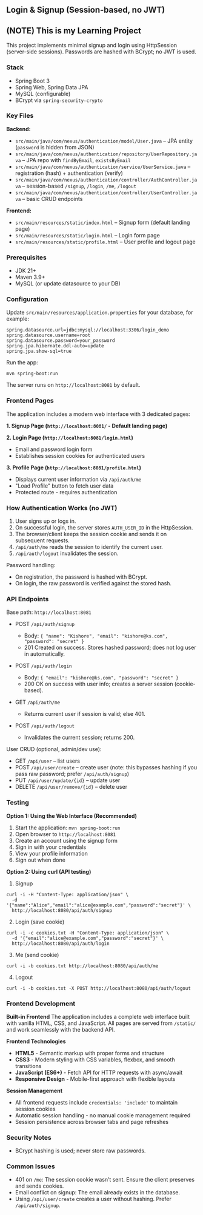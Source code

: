 ## Login & Signup (Session-based, no JWT)
## **(NOTE) This is my Learning Project**
This project implements minimal signup and login using HttpSession (server-side sessions). Passwords are hashed with BCrypt; no JWT is used.

### Stack
- Spring Boot 3
- Spring Web, Spring Data JPA
- MySQL (configurable)
- BCrypt via `spring-security-crypto`

### Key Files

**Backend:**
- `src/main/java/com/nexus/authentication/model/User.java` – JPA entity (`password` is hidden from JSON)
- `src/main/java/com/nexus/authentication/repository/UserRepository.java` – JPA repo with `findByEmail`, `existsByEmail`
- `src/main/java/com/nexus/authentication/service/UserService.java` – registration (hash) + authentication (verify)
- `src/main/java/com/nexus/authentication/controller/AuthController.java` – session-based `/signup`, `/login`, `/me`, `/logout`
- `src/main/java/com/nexus/authentication/controller/UserController.java` – basic CRUD endpoints

**Frontend:**
- `src/main/resources/static/index.html` – Signup form (default landing page)
- `src/main/resources/static/login.html` – Login form page
- `src/main/resources/static/profile.html` – User profile and logout page

### Prerequisites
- JDK 21+
- Maven 3.9+
- MySQL (or update datasource to your DB)

### Configuration
Update `src/main/resources/application.properties` for your database, for example:

```
spring.datasource.url=jdbc:mysql://localhost:3306/login_demo
spring.datasource.username=root
spring.datasource.password=your_password
spring.jpa.hibernate.ddl-auto=update
spring.jpa.show-sql=true
```

Run the app:

```
mvn spring-boot:run
```

The server runs on `http://localhost:8081` by default.

### Frontend Pages

The application includes a modern web interface with 3 dedicated pages:

**1. Signup Page (`http://localhost:8081/` - Default landing page)**

**2. Login Page (`http://localhost:8081/login.html`)**
- Email and password login form
- Establishes session cookies for authenticated users

**3. Profile Page (`http://localhost:8081/profile.html`)**
- Displays current user information via `/api/auth/me`
- "Load Profile" button to fetch user data
- Protected route - requires authentication


### How Authentication Works (no JWT)
1. User signs up or logs in.
2. On successful login, the server stores `AUTH_USER_ID` in the HttpSession.
3. The browser/client keeps the session cookie and sends it on subsequent requests.
4. `/api/auth/me` reads the session to identify the current user.
5. `/api/auth/logout` invalidates the session.

Password handling:
- On registration, the password is hashed with BCrypt.
- On login, the raw password is verified against the stored hash.

### API Endpoints

Base path: `http://localhost:8081`

- POST `/api/auth/signup`
  - Body: `{ "name": "Kishore", "email": "kishore@ks.com", "password": "secret" }`
  - 201 Created on success. Stores hashed password; does not log user in automatically.

- POST `/api/auth/login`
  - Body: `{ "email": "kishore@ks.com", "password": "secret" }`
  - 200 OK on success with user info; creates a server session (cookie-based).

- GET `/api/auth/me`
  - Returns current user if session is valid; else 401.

- POST `/api/auth/logout`
  - Invalidates the current session; returns 200.

User CRUD (optional, admin/dev use):
- GET `/api/user` – list users
- POST `/api/user/create` – create user (note: this bypasses hashing if you pass raw password; prefer `/api/auth/signup`)
- PUT `/api/user/update/{id}` – update user
- DELETE `/api/user/remove/{id}` – delete user

### Testing

**Option 1: Using the Web Interface (Recommended)**
1. Start the application: `mvn spring-boot:run`
2. Open browser to `http://localhost:8081`
3. Create an account using the signup form
4. Sign in with your credentials  
5. View your profile information
6. Sign out when done

**Option 2: Using curl (API testing)**

1) Signup
```
curl -i -H "Content-Type: application/json" \
  -d '{"name":"Alice","email":"alice@example.com","password":"secret"}' \
  http://localhost:8080/api/auth/signup
```

2) Login (save cookie)
```
curl -i -c cookies.txt -H "Content-Type: application/json" \
  -d '{"email":"alice@example.com","password":"secret"}' \
  http://localhost:8080/api/auth/login
```

3) Me (send cookie)
```
curl -i -b cookies.txt http://localhost:8080/api/auth/me
```

4) Logout
```
curl -i -b cookies.txt -X POST http://localhost:8080/api/auth/logout
```

### Frontend Development

**Built-in Frontend**
The application includes a complete web interface built with vanilla HTML, CSS, and JavaScript. All pages are served from `/static/` and work seamlessly with the backend API.

**Frontend Technologies**
- **HTML5** - Semantic markup with proper forms and structure
- **CSS3** - Modern styling with CSS variables, flexbox, and smooth transitions
- **JavaScript (ES6+)** - Fetch API for HTTP requests with async/await
- **Responsive Design** - Mobile-first approach with flexible layouts

**Session Management**
- All frontend requests include `credentials: 'include'` to maintain session cookies
- Automatic session handling - no manual cookie management required
- Session persistence across browser tabs and page refreshes



### Security Notes
- BCrypt hashing is used; never store raw passwords.

### Common Issues
- 401 on `/me`: The session cookie wasn’t sent. Ensure the client preserves and sends cookies.
- Email conflict on signup: The email already exists in the database.
- Using `/api/user/create` creates a user without hashing. Prefer `/api/auth/signup`.


